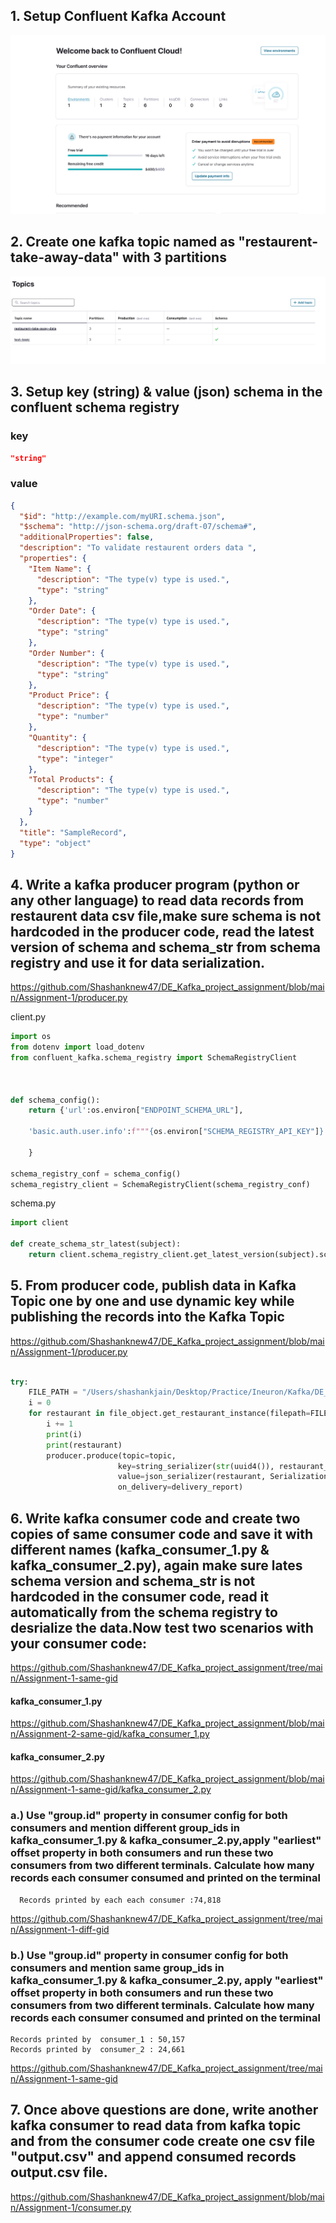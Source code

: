 ## 1. Setup Confluent Kafka Account

![solution link](screenshots/kafka_account.png)

## 2. Create one kafka topic named as "restaurent-take-away-data" with 3 partitions

![solution link](screenshots/Kafka_topic_with_3_partitions.png)

## 3. Setup key (string) & value (json) schema in the confluent schema registry

### key

```json
"string"
```

### value

```json
{
  "$id": "http://example.com/myURI.schema.json",
  "$schema": "http://json-schema.org/draft-07/schema#",
  "additionalProperties": false,
  "description": "To validate restaurent orders data ",
  "properties": {
    "Item Name": {
      "description": "The type(v) type is used.",
      "type": "string"
    },
    "Order Date": {
      "description": "The type(v) type is used.",
      "type": "string"
    },
    "Order Number": {
      "description": "The type(v) type is used.",
      "type": "string"
    },
    "Product Price": {
      "description": "The type(v) type is used.",
      "type": "number"
    },
    "Quantity": {
      "description": "The type(v) type is used.",
      "type": "integer"
    },
    "Total Products": {
      "description": "The type(v) type is used.",
      "type": "number"
    }
  },
  "title": "SampleRecord",
  "type": "object"
}
```

## 4. Write a kafka producer program (python or any other language) to read data records from restaurent data csv file,make sure schema is not hardcoded in the producer code, read the latest version of schema and schema_str from schema registry and use it for data serialization.

https://github.com/Shashanknew47/DE_Kafka_project_assignment/blob/main/Assignment-1/producer.py

client.py

```python
import os
from dotenv import load_dotenv
from confluent_kafka.schema_registry import SchemaRegistryClient



def schema_config():
    return {'url':os.environ["ENDPOINT_SCHEMA_URL"],

    'basic.auth.user.info':f"""{os.environ["SCHEMA_REGISTRY_API_KEY"]}:{os.environ["SCHEMA_REGISTRY_API_SECRET"]}"""

    }

schema_registry_conf = schema_config()
schema_registry_client = SchemaRegistryClient(schema_registry_conf)

```

schema.py

```python
import client

def create_schema_str_latest(subject):
    return client.schema_registry_client.get_latest_version(subject).schema.schema_str

```

## 5. From producer code, publish data in Kafka Topic one by one and use dynamic key while publishing the records into the Kafka Topic

https://github.com/Shashanknew47/DE_Kafka_project_assignment/blob/main/Assignment-1/producer.py

```python

try:
    FILE_PATH = "/Users/shashankjain/Desktop/Practice/Ineuron/Kafka/DE_Kafka_project_assignment/Assignment-1/restaurant_orders.csv"
    i = 0
    for restaurant in file_object.get_restaurant_instance(filepath=FILE_PATH):
        i += 1
        print(i)
        print(restaurant)
        producer.produce(topic=topic,
                        key=string_serializer(str(uuid4()), restaurant_to_dict),
                        value=json_serializer(restaurant, SerializationContext(topic, MessageField.VALUE)),
                        on_delivery=delivery_report)

```

## 6. Write kafka consumer code and create two copies of same consumer code and save it with different names (kafka_consumer_1.py & kafka_consumer_2.py), again make sure lates schema version and schema_str is not hardcoded in the consumer code, read it automatically from the schema registry to desrialize the data.Now test two scenarios with your consumer code:

https://github.com/Shashanknew47/DE_Kafka_project_assignment/tree/main/Assignment-1-same-gid

#### kafka_consumer_1.py

https://github.com/Shashanknew47/DE_Kafka_project_assignment/blob/main/Assignment-2-same-gid/kafka_consumer_1.py

#### kafka_consumer_2.py

https://github.com/Shashanknew47/DE_Kafka_project_assignment/blob/main/Assignment-1-same-gid/kafka_consumer_2.py

### a.) Use "group.id" property in consumer config for both consumers and mention different group_ids in kafka_consumer_1.py & kafka_consumer_2.py,apply "earliest" offset property in both consumers and run these two consumers from two different terminals. Calculate how many records each consumer consumed and printed on the terminal

```
  Records printed by each each consumer :74,818
```

https://github.com/Shashanknew47/DE_Kafka_project_assignment/tree/main/Assignment-1-diff-gid

### b.) Use "group.id" property in consumer config for both consumers and mention same group_ids in kafka_consumer_1.py & kafka_consumer_2.py, apply "earliest" offset property in both consumers and run these two consumers from two different terminals. Calculate how many records each consumer consumed and printed on the terminal

```
Records printed by  consumer_1 : 50,157
Records printed by  consumer_2 : 24,661

```

https://github.com/Shashanknew47/DE_Kafka_project_assignment/tree/main/Assignment-1-same-gid

## 7. Once above questions are done, write another kafka consumer to read data from kafka topic and from the consumer code create one csv file "output.csv" and append consumed records output.csv file.

https://github.com/Shashanknew47/DE_Kafka_project_assignment/blob/main/Assignment-1/consumer.py
